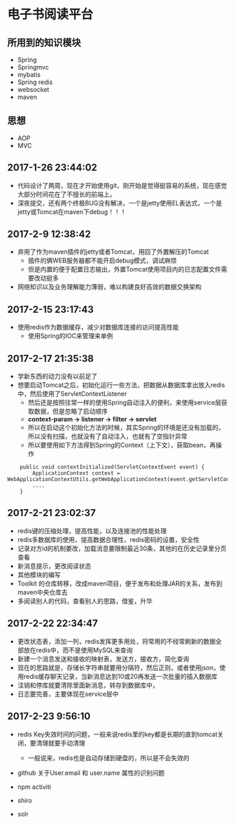 # 电子书阅读平台

## 所用到的知识模块
- Spring
- Springmvc
- mybatis
- Spring redis 
- websocket
- maven
 


## 思想
- AOP
- MVC

## 2017-1-26 23:44:02
- 代码设计了两周，现在才开始使用git，刚开始是觉得挺容易的系统，现在感觉大部分时间花在了不擅长的前端上。
- 深夜提交，还有两个终极BUG没有解决，一个是jetty使用EL表达式，一个是jetty或Tomcat在maven下debug！！！

## 2017-2-9 12:38:42
- 弃用了作为maven插件的jetty或者Tomcat，用回了外置解压的Tomcat
    - 插件的俩WEB服务器都不能开启debug模式，调试麻烦
    - 但是内置的便于配置日志输出，外置Tomcat使用项目内的日志配置文件需要改动挺多
- 网络知识以及业务理解能力薄弱，难以构建良好高效的数据交换架构

## 2017-2-15 23:17:43
- 使用redis作为数据缓存，减少对数据库连接的访问提高性能
	- 使用Spring的IOC来管理来单例
	
## 2017-2-17 21:35:38
- 学新东西的动力没有以前足了
- 想要启动Tomcat之后，初始化运行一些方法，把数据从数据库拿出放入redis中，然后使用了ServletContextListener
    - 然后还是按照往常一样的使用Spring自动注入的便利，来使用service层获取数据，但是忽略了启动顺序
    - **context-param -> listener -> filter -> servlet**
    - 所以在启动这个初始化方法的时候，其实Spring的环境是还没有加载的，所以没有扫描，也就没有了自动注入，也就有了空指针异常
    - 所以要使用如下方法得到Spring的Context（上下文），获取bean，再操作
  
```
    public void contextInitialized(ServletContextEvent event) {  
        ApplicationContext context = WebApplicationContextUtils.getWebApplicationContext(event.getServletContext());
        ....
    }
```    

## 2017-2-21 23:02:37
- redis键的压缩处理，提高性能，以及连接池的性能处理
- redis多数据库的使用，提高数据合理性，redis密码的设置，安全性
- 记录对方id的机制要改，加载消息要限制最近30条，其他的在历史记录里分页查看
- 新消息提示，更改阅读状态
- 其他模块的编写
- Toolkit 的仓库转移，改成maven项目，便于发布和处理JAR的关系，发布到maven中央仓库去
- 多阅读别人的代码，查看别人的思路，借鉴，升华
  
## 2017-2-22 22:34:47
- 更改状态表，添加一列，redis发挥更多用处，将常用的不经常刷新的数据全部放在redis中，而不是使用MySQL来查询
- 新建一个消息发送和接收的映射表，发送方，接收方，简化查询
- 现在的思路就是，存储长字符串就要用分隔符，然后正则，或者使用json，使用redis缓存聊天记录，当新消息达到10或20再发送一次批量的插入数据库
- 注销和停库就要清除里面新消息，转存到数据库中，
- 日志要完善，主要体现在service层中

## 2017-2-23 9:56:10
- redis Key失效时间的问题，一般来说redis里的key都是长期的直到tomcat关闭，要清理就要手动清理
    - 一般说来，redis也是自动存储到硬盘的，所以是不会失效的
- github 关于User.email  和 user.name 属性的识别问题

- npm activiti
- shiro
- solr          

